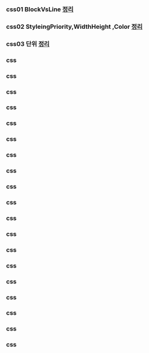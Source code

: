 ### css01 BlockVsLine [정리](01.v.md)
### css02 StyleingPriority,WidthHeight ,Color [정리](02.v.md)
### css03 단위 [정리]()
### css
### css
### css
### css
### css
### css
### css
### css
### css
### css
### css
### css
### css
### css
### css
### css
### css
### css
### css
